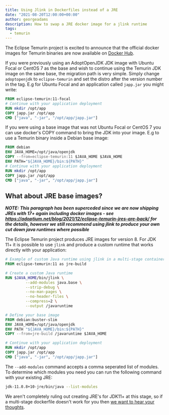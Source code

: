 ```yaml
---
title: Using Jlink in Dockerfiles instead of a JRE
date: "2021-08-20T12:00:00+00:00"
author: georgeadams
description: How to swap a JRE docker image for a jlink runtime
tags:
  - temurin
---
```


The Eclipse Temurin project is excited to announce that the official docker images for Temurin binaries are now available on [Docker Hub](https://hub.docker.com/_/eclipse-temurin).

If you were previously using an AdoptOpenJDK JDK image with Ubuntu Focal or CentOS 7 as the base and wish to continue using the Temurin JDK image on the same base, the migration path is very simple. Simply change `adoptopenjdk` to `eclipse-temurin` and set the distro after the version number in the tag. E.g for Ubuntu Focal and an application called `japp.jar` you might write:

```dockerfile
FROM eclipse-temurin:11-focal
# Continue with your application deployment
RUN mkdir /opt/app
COPY japp.jar /opt/app
CMD ["java", "-jar", "/opt/app/japp.jar"]
```

If you were using a base image that was not Ubuntu Focal or CentOS 7 you can use docker's COPY command to bring the JDK into your image. E.g to use a Temurin binary inside a Debian base image:

```dockerfile
FROM debian
ENV JAVA_HOME=/opt/java/openjdk
COPY --from=eclipse-temurin:11 $JAVA_HOME $JAVA_HOME
ENV PATH="${JAVA_HOME}/bin:${PATH}"
# Continue with your application deployment
RUN mkdir /opt/app
COPY japp.jar /opt/app
CMD ["java", "-jar", "/opt/app/japp.jar"]
```

## What about JRE base images?

***NOTE: This paragraph has been superceded since we are now shipping JREs with 17+ again including docker images - see https://adoptium.net/blog/2021/12/eclipse-temurin-jres-are-back/ for the details, however we still recommend using jlink to produce your own cut down java runtimes where possible***

The Eclipse Temurin project produces JRE images for version 8. For JDK 11+ it is possible to use `jlink` and produce a custom runtime that works directly with your application:

```dockerfile
# Example of custom Java runtime using jlink in a multi-stage container build
FROM eclipse-temurin:11 as jre-build

# Create a custom Java runtime
RUN $JAVA_HOME/bin/jlink \
         --add-modules java.base \
         --strip-debug \
         --no-man-pages \
         --no-header-files \
         --compress=2 \
         --output /javaruntime

# Define your base image
FROM debian:buster-slim
ENV JAVA_HOME=/opt/java/openjdk
ENV PATH "${JAVA_HOME}/bin:${PATH}"
COPY --from=jre-build /javaruntime $JAVA_HOME

# Continue with your application deployment
RUN mkdir /opt/app
COPY japp.jar /opt/app
CMD ["java", "-jar", "/opt/app/japp.jar"]
```

The `--add-modules` command accepts a comma seperated list of modules. To determine which modules you need you can run the following command with your existing JRE:

```bash
jdk-11.0.8+10-jre/bin/java --list-modules
```

We aren't completely ruling out creating JRE's for JDK11+ at this stage, so if a multi-stage dockerfile doesn't work for you then [we want to hear your thoughts](https://github.com/adoptium/temurin-build/issues/2683).
